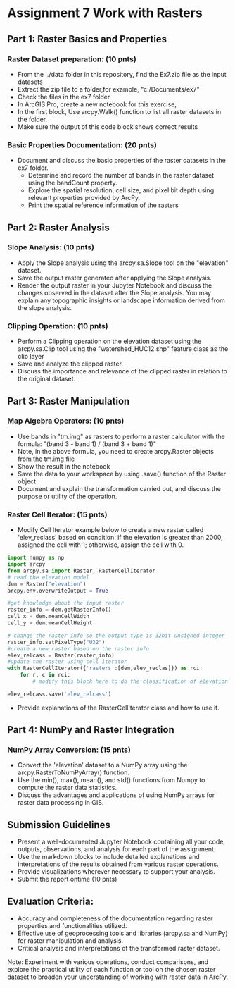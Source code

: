 # Assignment 7 Work with Rasters

## Part 1: Raster Basics and Properties

### Raster Dataset preparation: (10 pnts)

- From the ../data folder in this repository, find the Ex7.zip file as the input datasets
- Extract the zip file to a folder,for example, "c:/Documents/ex7"
- Check the files in the ex7 folder
- In ArcGIS Pro, create a new notebook for this exercise,
- In the first block, Use arcpy.Walk() function to list all raster datasets in the folder.
- Make sure the output of this code block shows correct results


### Basic Properties Documentation: (20 pnts)

- Document and discuss the basic properties of the raster datasets in the ex7 folder.
  - Determine and record the number of bands in the raster dataset using the bandCount property.
  - Explore the spatial resolution, cell size, and pixel bit depth using relevant properties provided by ArcPy.
  - Print the spatial reference information of the rasters

## Part 2: Raster Analysis

### Slope Analysis: (10 pnts)

- Apply the Slope analysis using the arcpy.sa.Slope tool on the "elevation" dataset.
- Save the output raster generated after applying the Slope analysis.
- Render the output raster in your Jupyter Notebook and discuss the changes observed in the dataset after the Slope analysis. You may explain any topographic insights or landscape information derived from the slope analysis.

### Clipping Operation: (10 pnts)

- Perform a Clipping operation on the elevation dataset using the arcpy.sa.Clip tool using the "watershed_HUC12.shp" feature class as the clip layer
- Save and analyze the clipped raster. 
- Discuss the importance and relevance of the clipped raster in relation to the original dataset.

## Part 3: Raster Manipulation

### Map Algebra Operators: (10 pnts)

- Use bands in "tm.img" as rasters to perform a raster calculator with the formula: "(band 3 - band 1) / (band 3 + band 1)"
- Note, in the above formula, you need to create arcpy.Raster objects from the tm.img file
- Show the result in the notebook
- Save the data to your workspace by using .save() function of the Raster object
- Document and explain the transformation carried out, and discuss the purpose or utility of the operation.

### Raster Cell Iterator: (15 pnts)

- Modify Cell Iterator example below to create a new raster called 'elev_reclass' based on condition: if the elevation is greater than 2000, assigned the cell with 1; otherwise, assign the cell with 0.

```python
import numpy as np
import arcpy
from arcpy.sa import Raster, RasterCellIterator
# read the elevation model
dem = Raster("elevation")
arcpy.env.overwriteOutput = True

#get knowledge about the input raster
raster_info = dem.getRasterInfo()
cell_x = dem.meanCellWidth
cell_y = dem.meanCellHeight

# change the raster info so the output type is 32bit unsigned integer
raster_info.setPixelType("U32")
#create a new raster based on the raster info
elev_relcass = Raster(raster_info)
#update the raster using cell iterator
with RasterCellIterator({'rasters':[dem,elev_reclas]}) as rci:
    for r, c in rci:
        # modify this block here to do the classification of elevation to 1 or 0

elev_relcass.save('elev_relcass')
```

- Provide explanations of the RasterCellIterator class and how to use it.

## Part 4: NumPy and Raster Integration

### NumPy Array Conversion: (15 pnts)

- Convert the 'elevation' dataset to a NumPy array using the arcpy.RasterToNumPyArray() function.
- Use the min(), max(), mean(), and std() functions from Numpy to compute the raster data statistics.
- Discuss the advantages and applications of using NumPy arrays for raster data processing in GIS.

## Submission Guidelines

- Present a well-documented Jupyter Notebook containing all your code, outputs, observations, and analysis for each part of the assignment. 
- Use the markdown blocks to include detailed explanations and interpretations of the results obtained from various raster operations.
- Provide visualizations wherever necessary to support your analysis.
- Submit the report ontime (10 pnts)

## Evaluation Criteria:

- Accuracy and completeness of the documentation regarding raster properties and functionalities utilized.
- Effective use of geoprocessing tools and libraries (arcpy.sa and NumPy) for raster manipulation and analysis.
- Critical analysis and interpretations of the transformed raster dataset.

Note: Experiment with various operations, conduct comparisons, and explore the practical utility of each function or tool on the chosen raster dataset to broaden your understanding of working with raster data in ArcPy.